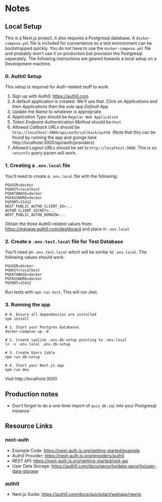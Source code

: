 # Notes

## Local Setup

This is a Next.js project. It also requires a Postgresql database. A `docker-compose.yml` file is included
for convenience so a test environment can be bootstrapped quickly. You do not have to use the
`docker-compose.yml` file and probably won't use it on production but provision the Postgresql separately.
The following instructions are geared towards a local setup on a Development machine.

### 0. Auth0 Setup

This setup is required for Auth-related stuff to work.

1. Sign up with Auth0: https://auth0.com
2. A default application is created. We'll use that. Click on *Applications* and then *Applications* 
then the sole app *Default App*
3. Update the *Name* to whatever is appropriate
4. *Application Type* should be `Regular Web Application`
5. *Token Endpoint Authentication Method* should be `Post`
6. *Allowed Callback URLs* should be `http://localhost:3000/api/auth/callback/auth0`. (Note that this can be found
by running the app and goinge here http://localhost:3000/api/auth/providers)
7. *Allowed Logout URLs* should be set to `http://localhost:3000`. This is so `returnTo` query param will work.

### 1. Creating a `.env.local` file

You'll need to create a `.env.local` file with the following:

```
PGUSER=docker
PGHOST=localhost
PGDATABASE=docker
PGPASSWORD=docker
PGPORT=15432
NEXT_PUBLIC_AUTH0_CLIENT_ID=...
AUTH0_CLIENT_SECRET=...
NEXT_PUBLIC_AUTH0_DOMAIN=...
```

Obtain the three Auth0-related values from: https://manage.auth0.com/dashboard and place in `.env.local`

### 2. Create a `.env.test.local` file for Test Database

You'll need an `.env.test.local` which will be similar to `.env.local`. The following values should work:

```
PGUSER=docker
PGHOST=localhost
PGDATABASE=docker
PGPASSWORD=docker
PGPORT=15432
```

Run tests with `npm run test`. This will run Jest.

### 3. Running the app

```shell
# 0. Ensure all dependencies are installed
npm install

# 1. Start your Postgres databases
docker-compose up -d

# 2. Create symlink .env.db-setup pointing to .env.local
ln -s .env.local .env.db-setup

# 3. Create Users table
npm run db-setup 

# 4. Start your Next.js app
npm run dev
```

Visit http://localhost:3000

## Production notes

- Don't forget to do a one-time import of `quiz_db.sql` into your Postgresql instance

## Resource Links

### next-auth

- Example Code: https://next-auth.js.org/getting-started/example
- Auth0 Provider: https://next-auth.js.org/providers/auth0
- REST API: https://next-auth.js.org/getting-started/rest-api
- User Data Storage: https://auth0.com/docs/security/data-security/user-data-storage

### auth0

- Next.js Guide: https://auth0.com/docs/quickstart/webapp/nextjs